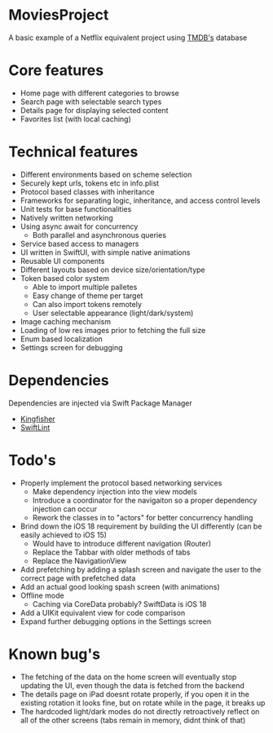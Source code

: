 # MoviesProject
A basic example of a Netflix equivalent project using [TMDB's](https://developer.themoviedb.org/docs/getting-started) database 


# Core features
- Home page with different categories to browse
- Search page with selectable search types
- Details page for displaying selected content
- Favorites list (with local caching)

# Technical features
- Different environments based on scheme selection
- Securely kept urls, tokens etc in info.plist
- Protocol based classes with inheritance
- Frameworks for separating logic, inheritance, and access control levels
- Unit tests for base functionalities
- Natively written networking
- Using async await for concurrency
   - Both parallel and asynchronous queries 
- Service based access to managers
- UI written in SwiftUI, with simple native animations
- Reusable UI components
- Different layouts based on device size/orientation/type
- Token based color system
   - Able to import multiple palletes
   - Easy change of theme per target
   - Can also import tokens remotely
   - User selectable appearance (light/dark/system)
- Image caching mechanism
- Loading of low res images prior to fetching the full size
- Enum based localization
- Settings screen for debugging

# Dependencies
Dependencies are injected via Swift Package Manager
- [Kingfisher](https://github.com/onevcat/Kingfisher) 
- [SwiftLint](https://github.com/realm/SwiftLint) 

# Todo's
- Properly implement the protocol based networking services
  - Make dependency injection into the view models
  - Introduce a coordinator for the navigaiton so a proper dependency injection can occur
  - Rework the classes in to "actors" for better concurrency handling
- Brind down the iOS 18 requirement by building the UI differently (can be easily achieved to iOS 15) 
  - Would have to introduce different navigation (Router)
  - Replace the Tabbar with older methods of tabs 
  - Replace the NavigationView 
- Add prefetching by adding a splash screen and navigate the user to the correct page with prefetched data
- Add an actual good looking spash screen (with animations)
- Offline mode
  - Caching via CoreData probably? SwiftData is iOS 18
- Add a UIKit equivalent view for code comparison
- Expand further debugging options in the Settings screen

# Known bug's 
- The fetching of the data on the home screen will eventually stop updating the UI, even though the data is fetched from the backend
- The details page on iPad doesnt rotate properly, if you open it in the existing rotation it looks fine, but on rotate while in the page, it breaks up
- The hardcoded light/dark modes do not directly retroactively reflect on all of the other screens (tabs remain in memory, didnt think of that) 
